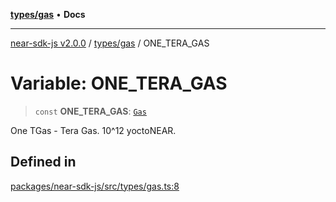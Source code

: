 [**types/gas**](../README.md) • **Docs**

***

[near-sdk-js v2.0.0](../../../packages.md) / [types/gas](../README.md) / ONE\_TERA\_GAS

# Variable: ONE\_TERA\_GAS

> `const` **ONE\_TERA\_GAS**: [`Gas`](../type-aliases/Gas.md)

One TGas - Tera Gas. 10^12 yoctoNEAR.

## Defined in

[packages/near-sdk-js/src/types/gas.ts:8](https://github.com/dim-daskalov/near-sdk-js/blob/cbf6345c5a6e60ddad31f7dbba6d352a4fea5124/packages/near-sdk-js/src/types/gas.ts#L8)
